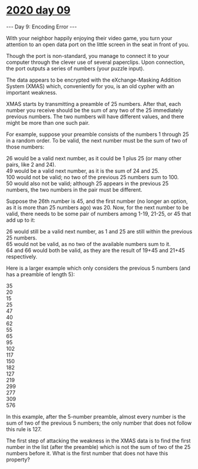 # [2020 day 09](https://adventofcode.com/2020/day/9)

--- Day 9: Encoding Error ---

With your neighbor happily enjoying their video game, you turn your attention to an open data port on the little screen in the seat in front of you.



Though the port is non-standard, you manage to connect it to your computer through the clever use of several paperclips. Upon connection, the port outputs a series of numbers (your puzzle input).



The data appears to be encrypted with the eXchange-Masking Addition System (XMAS) which, conveniently for you, is an old cypher with an important weakness.



XMAS starts by transmitting a preamble of 25 numbers. After that, each number you receive should be the sum of any two of the 25 immediately previous numbers. The two numbers will have different values, and there might be more than one such pair.



For example, suppose your preamble consists of the numbers 1 through 25 in a random order. To be valid, the next number must be the sum of two of those numbers:



26 would be a valid next number, as it could be 1 plus 25 (or many other pairs, like 2 and 24).\
49 would be a valid next number, as it is the sum of 24 and 25.\
100 would not be valid; no two of the previous 25 numbers sum to 100.\
50 would also not be valid; although 25 appears in the previous 25 numbers, the two numbers in the pair must be different.



Suppose the 26th number is 45, and the first number (no longer an option, as it is more than 25 numbers ago) was 20. Now, for the next number to be valid, there needs to be some pair of numbers among 1-19, 21-25, or 45 that add up to it:



26 would still be a valid next number, as 1 and 25 are still within the previous 25 numbers.\
65 would not be valid, as no two of the available numbers sum to it.\
64 and 66 would both be valid, as they are the result of 19+45 and 21+45 respectively.



Here is a larger example which only considers the previous 5 numbers (and has a preamble of length 5):



35\
20\
15\
25\
47\
40\
62\
55\
65\
95\
102\
117\
150\
182\
127\
219\
299\
277\
309\
576



In this example, after the 5-number preamble, almost every number is the sum of two of the previous 5 numbers; the only number that does not follow this rule is 127.



The first step of attacking the weakness in the XMAS data is to find the first number in the list (after the preamble) which is not the sum of two of the 25 numbers before it. What is the first number that does not have this property?




